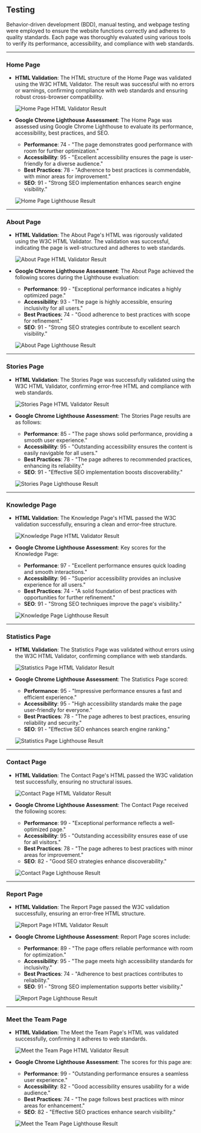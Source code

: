 ## Testing

Behavior-driven development (BDD), manual testing, and webpage testing were employed to ensure the website functions correctly and adheres to quality standards. Each page was thoroughly evaluated using various tools to verify its performance, accessibility, and compliance with web standards.

---

### Home Page

- **HTML Validation**: The HTML structure of the Home Page was validated using the W3C HTML Validator. The result was successful with no errors or warnings, confirming compliance with web standards and ensuring robust cross-browser compatibility.

  ![Home Page HTML Validator Result](documentation/html-validator-home-page.png)

- **Google Chrome Lighthouse Assessment**: The Home Page was assessed using Google Chrome Lighthouse to evaluate its performance, accessibility, best practices, and SEO.  
  - **Performance**: 74 - "The page demonstrates good performance with room for further optimization."  
  - **Accessibility**: 95 - "Excellent accessibility ensures the page is user-friendly for a diverse audience."  
  - **Best Practices**: 78 - "Adherence to best practices is commendable, with minor areas for improvement."  
  - **SEO**: 91 - "Strong SEO implementation enhances search engine visibility."

  ![Home Page Lighthouse Result](documentation/light-house-home-page.png)

---

### About Page

- **HTML Validation**: The About Page's HTML was rigorously validated using the W3C HTML Validator. The validation was successful, indicating the page is well-structured and adheres to web standards.

  ![About Page HTML Validator Result](documentation/html-validator-about-page.png)

- **Google Chrome Lighthouse Assessment**: The About Page achieved the following scores during the Lighthouse evaluation:  
  - **Performance**: 99 - "Exceptional performance indicates a highly optimized page."  
  - **Accessibility**: 93 - "The page is highly accessible, ensuring inclusivity for all users."  
  - **Best Practices**: 74 - "Good adherence to best practices with scope for refinement."  
  - **SEO**: 91 - "Strong SEO strategies contribute to excellent search visibility."

  ![About Page Lighthouse Result](documentation/light-house-about-page.png)

---

### Stories Page

- **HTML Validation**: The Stories Page was successfully validated using the W3C HTML Validator, confirming error-free HTML and compliance with web standards.

  ![Stories Page HTML Validator Result](documentation/html-validator-stories-page.png)

- **Google Chrome Lighthouse Assessment**: The Stories Page results are as follows:  
  - **Performance**: 85 - "The page shows solid performance, providing a smooth user experience."  
  - **Accessibility**: 95 - "Outstanding accessibility ensures the content is easily navigable for all users."  
  - **Best Practices**: 78 - "The page adheres to recommended practices, enhancing its reliability."  
  - **SEO**: 91 - "Effective SEO implementation boosts discoverability."

  ![Stories Page Lighthouse Result](documentation/light-house-stories-page.png)

---

### Knowledge Page

- **HTML Validation**: The Knowledge Page's HTML passed the W3C validation successfully, ensuring a clean and error-free structure.

  ![Knowledge Page HTML Validator Result](documentation/html-validator-knowledge-page.png)

- **Google Chrome Lighthouse Assessment**: Key scores for the Knowledge Page:  
  - **Performance**: 97 - "Excellent performance ensures quick loading and smooth interactions."  
  - **Accessibility**: 96 - "Superior accessibility provides an inclusive experience for all users."  
  - **Best Practices**: 74 - "A solid foundation of best practices with opportunities for further refinement."  
  - **SEO**: 91 - "Strong SEO techniques improve the page's visibility."

  ![Knowledge Page Lighthouse Result](documentation/light-house-knowledge-page.png)

---

### Statistics Page

- **HTML Validation**: The Statistics Page was validated without errors using the W3C HTML Validator, confirming compliance with web standards.

  ![Statistics Page HTML Validator Result](documentation/html-validator-statistics-page.png)

- **Google Chrome Lighthouse Assessment**: The Statistics Page scored:  
  - **Performance**: 95 - "Impressive performance ensures a fast and efficient experience."  
  - **Accessibility**: 95 - "High accessibility standards make the page user-friendly for everyone."  
  - **Best Practices**: 78 - "The page adheres to best practices, ensuring reliability and security."  
  - **SEO**: 91 - "Effective SEO enhances search engine ranking."

  ![Statistics Page Lighthouse Result](documentation/light-house-statistics-page.png)

---

### Contact Page

- **HTML Validation**: The Contact Page's HTML passed the W3C validation test successfully, ensuring no structural issues.

  ![Contact Page HTML Validator Result](documentation/html-validator-contact-page.png)

- **Google Chrome Lighthouse Assessment**: The Contact Page received the following scores:  
  - **Performance**: 99 - "Exceptional performance reflects a well-optimized page."  
  - **Accessibility**: 95 - "Outstanding accessibility ensures ease of use for all visitors."  
  - **Best Practices**: 78 - "The page adheres to best practices with minor areas for improvement."  
  - **SEO**: 82 - "Good SEO strategies enhance discoverability."

  ![Contact Page Lighthouse Result](documentation/light-house-contact-page.png)

---

### Report Page

- **HTML Validation**: The Report Page passed the W3C validation successfully, ensuring an error-free HTML structure.

  ![Report Page HTML Validator Result](documentation/html-validator-report-page.png)

- **Google Chrome Lighthouse Assessment**: Report Page scores include:  
  - **Performance**: 89 - "The page offers reliable performance with room for optimization."  
  - **Accessibility**: 95 - "The page meets high accessibility standards for inclusivity."  
  - **Best Practices**: 74 - "Adherence to best practices contributes to reliability."  
  - **SEO**: 91 - "Strong SEO implementation supports better visibility."

  ![Report Page Lighthouse Result](documentation/light-house-report-page.png)

---

### Meet the Team Page

- **HTML Validation**: The Meet the Team Page's HTML was validated successfully, confirming it adheres to web standards.

  ![Meet the Team Page HTML Validator Result](documentation/html-validator-meet-team-page.png)

- **Google Chrome Lighthouse Assessment**: The scores for this page are:  
  - **Performance**: 99 - "Outstanding performance ensures a seamless user experience."  
  - **Accessibility**: 82 - "Good accessibility ensures usability for a wide audience."  
  - **Best Practices**: 74 - "The page follows best practices with minor areas for enhancement."  
  - **SEO**: 82 - "Effective SEO practices enhance search visibility."

  ![Meet the Team Page Lighthouse Result](documentation/light-house-meet-team-page.png)
